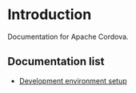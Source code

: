 # Introduction
Documentation for Apache Cordova.

## Documentation list
* [Development environment setup](01-cordova-dev-env-setup.md)
